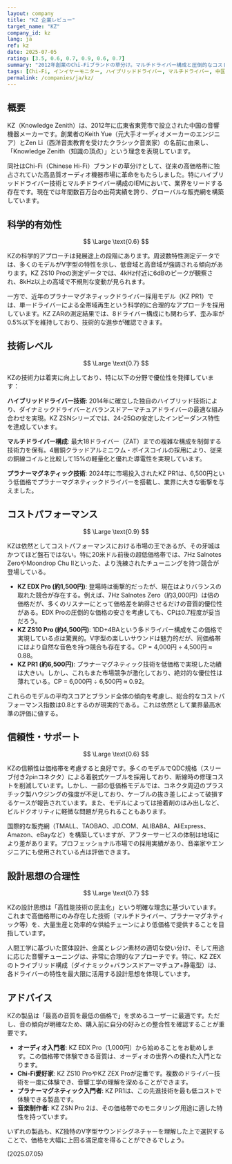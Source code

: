 ```yaml
---
layout: company
title: "KZ 企業レビュー"
target_name: "KZ"
company_id: kz
lang: ja
ref: kz
date: 2025-07-05
rating: [3.5, 0.6, 0.7, 0.9, 0.6, 0.7]
summary: "2012年創業のChi-Fiブランドの草分け。マルチドライバー構成と圧倒的なコストパフォーマンスで、エントリー〜ミドルクラスの市場を席巻。年間数百万台の出荷実績を誇り、KZ ZSTは「2分に1台売れる」という記録を樹立したとも言われる。プロ仕様から一般消費者まで幅広いラインナップを展開し、中華製品の品質革命を象徴する存在として高い評価を得ています。"
tags: [Chi-Fi, インイヤーモニター, ハイブリッドドライバー, マルチドライバー, 中国]
permalink: /companies/ja/kz/
---
```

## 概要

KZ（Knowledge Zenith）は、2012年に広東省東莞市で設立された中国の音響機器メーカーです。創業者のKeith Yue（元大手オーディオメーカーのエンジニア）とZen Li（西洋音楽教育を受けたクラシック音楽家）の名前に由来し、「Knowledge Zenith（知識の頂点）」という理念を表現しています。

同社はChi-Fi（Chinese Hi-Fi）ブランドの草分けとして、従来の高価格帯に独占されていた高品質オーディオ機器市場に革命をもたらしました。特にハイブリッドドライバー技術とマルチドライバー構成のIEMにおいて、業界をリードする存在です。現在では年間数百万台の出荷実績を誇り、グローバルな販売網を構築しています。

## 科学的有効性

$$ \Large \text{0.6} $$

KZの科学的アプローチは発展途上の段階にあります。周波数特性測定データでは、多くのモデルがV字型の特性を示し、低音域と高音域が強調される傾向があります。KZ ZS10 Proの測定データでは、4kHz付近に6dBのピークが観察され、8kHz以上の高域で不規則な変動が見られます。

一方で、近年のプラナーマグネティックドライバー採用モデル（KZ PR1）では、単一ドライバーによる全帯域再生という科学的に合理的なアプローチを採用しています。KZ ZARの測定結果では、8ドライバー構成にも関わらず、歪み率が0.5%以下を維持しており、技術的な進歩が確認できます。

## 技術レベル

$$ \Large \text{0.7} $$

KZの技術力は着実に向上しており、特に以下の分野で優位性を発揮しています：

**ハイブリッドドライバー技術**: 2014年に確立した独自のハイブリッド技術により、ダイナミックドライバーとバランスドアーマチュアドライバーの最適な組み合わせを実現。KZ ZSNシリーズでは、24-25Ωの安定したインピーダンス特性を達成しています。

**マルチドライバー構成**: 最大18ドライバー（ZAT）までの複雑な構成を制御する技術力を保有。4層銅クラッドアルミニウム・ボイスコイルの採用により、従来の銅線コイルと比較して15%の軽量化と優れた導電性を実現しています。

**プラナーマグネティック技術**: 2024年に市場投入されたKZ PR1は、6,500円という低価格でプラナーマグネティックドライバーを搭載し、業界に大きな衝撃を与えました。

## コストパフォーマンス

$$ \Large \text{0.9} $$

KZは依然としてコストパフォーマンスにおける市場の王であるが、その牙城はかつてほど盤石ではない。特に20米ドル前後の超低価格帯では、7Hz Salnotes ZeroやMoondrop Chu IIといった、より洗練されたチューニングを持つ競合が登場している。

- **KZ EDX Pro (約1,500円)**: 登場時は衝撃的だったが、現在はよりバランスの取れた競合が存在する。例えば、7Hz Salnotes Zero（約3,000円）は倍の価格だが、多くのリスナーにとって価格差を納得させるだけの音質的優位性がある。EDX Proの圧倒的な価格の安さを考慮しても、CPは0.7程度が妥当だろう。
- **KZ ZS10 Pro (約4,500円)**: 1DD+4BAという多ドライバー構成をこの価格で実現している点は驚異的。V字型の楽しいサウンドは魅力的だが、同価格帯にはより自然な音色を持つ競合も存在する。CP = 4,000円 ÷ 4,500円 ≈ 0.88。
- **KZ PR1 (約6,500円)**: プラナーマグネティック技術を低価格で実現した功績は大きい。しかし、これもまた市場競争が激化しており、絶対的な優位性は薄れている。CP = 6,000円 ÷ 6,500円 ≈ 0.92。

これらのモデルの平均スコアとブランド全体の傾向を考慮し、総合的なコストパフォーマンス指数は0.8とするのが現実的である。これは依然として業界最高水準の評価に値する。

## 信頼性・サポート

$$ \Large \text{0.6} $$

KZの信頼性は価格帯を考慮すると良好です。多くのモデルでQDC規格（スリーブ付き2pinコネクタ）による着脱式ケーブルを採用しており、断線時の修理コストを削減しています。しかし、一部の低価格モデルでは、コネクタ周辺のプラスチック製ハウジングの強度が不足しており、ケーブルの抜き差しによって破損するケースが報告されています。また、モデルによっては接着剤のはみ出しなど、ビルドクオリティに軽微な問題が見られることもあります。

国際的な販売網（TMALL、TAOBAO、JD.COM、ALIBABA、AliExpress、Amazon、eBayなど）を構築していますが、アフターサービスの体制は地域により差があります。プロフェッショナル市場での採用実績があり、音楽家やエンジニアにも使用されている点は評価できます。

## 設計思想の合理性

$$ \Large \text{0.7} $$

KZの設計思想は「高性能技術の民主化」という明確な理念に基づいています。これまで高価格帯にのみ存在した技術（マルチドライバー、プラナーマグネティック等）を、大量生産と効率的な供給チェーンにより低価格で提供することを目指しています。

人間工学に基づいた筐体設計、金属とレジン素材の適切な使い分け、そして用途に応じた音響チューニングは、非常に合理的なアプローチです。特に、KZ ZEXのトライブリッド構成（ダイナミック+バランスドアーマチュア+静電型）は、各ドライバーの特性を最大限に活用する設計思想を体現しています。

## アドバイス

KZの製品は「最高の音質を最低の価格で」を求めるユーザーに最適です。ただし、音の傾向が明確なため、購入前に自分の好みとの整合性を確認することが重要です。

- **オーディオ入門者**: KZ EDX Pro（1,000円）から始めることをお勧めします。この価格帯で体験できる音質は、オーディオの世界への優れた入門となります。
- **Chi-Fi愛好家**: KZ ZS10 ProやKZ ZEX Proが定番です。複数のドライバー技術を一度に体験でき、音響工学の理解を深めることができます。
- **プラナーマグネティック入門者**: KZ PR1は、この先進技術を最も低コストで体験できる製品です。
- **音楽制作者**: KZ ZSN Pro 2は、その価格帯でのモニタリング用途に適した特性を持っています。

いずれの製品も、KZ独特のV字型サウンドシグネチャーを理解した上で選択することで、価格を大幅に上回る満足度を得ることができるでしょう。

(2025.07.05)
